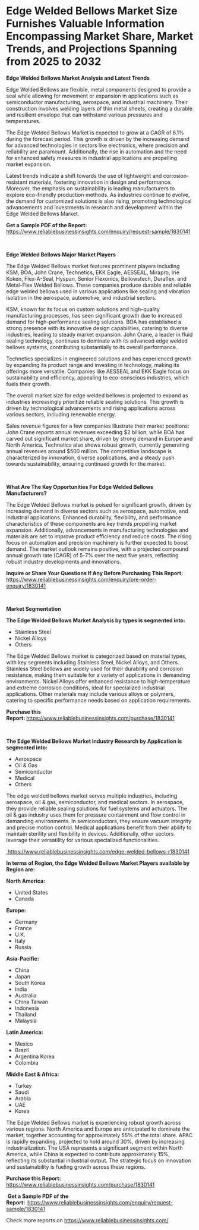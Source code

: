 <p><h1>Edge Welded Bellows Market Size Furnishes Valuable Information Encompassing Market Share, Market Trends, and Projections Spanning from 2025 to 2032</h1></p><p><strong>Edge Welded Bellows Market Analysis and Latest Trends</strong></p>
<p><p>Edge Welded Bellows are flexible, metal components designed to provide a seal while allowing for movement or expansion in applications such as semiconductor manufacturing, aerospace, and industrial machinery. Their construction involves welding layers of thin metal sheets, creating a durable and resilient envelope that can withstand various pressures and temperatures. </p><p>The Edge Welded Bellows Market is expected to grow at a CAGR of 6.1% during the forecast period. This growth is driven by the increasing demand for advanced technologies in sectors like electronics, where precision and reliability are paramount. Additionally, the rise in automation and the need for enhanced safety measures in industrial applications are propelling market expansion.</p><p>Latest trends indicate a shift towards the use of lightweight and corrosion-resistant materials, fostering innovation in design and performance. Moreover, the emphasis on sustainability is leading manufacturers to explore eco-friendly production methods. As industries continue to evolve, the demand for customized solutions is also rising, promoting technological advancements and investments in research and development within the Edge Welded Bellows Market.</p></p>
<p><strong>Get a Sample PDF of the Report:&nbsp;</strong> <a href="https://www.reliablebusinessinsights.com/enquiry/request-sample/1830141?utm_campaign=2534&utm_medium=2&utm_source=Github&utm_content=ia&utm_term=11042025&utm_id=edge-welded-bellows">https://www.reliablebusinessinsights.com/enquiry/request-sample/1830141</a></p>
<p>&nbsp;</p>
<p><strong>Edge Welded Bellows Major Market Players</strong></p>
<p><p>The Edge Welded Bellows market features prominent players including KSM, BOA, John Crane, Technetics, EKK Eagle, AESSEAL, Mirapro, Irie Koken, Flex-A-Seal, Hyspan, Senior Flexonics, Bellowstech, Duraflex, and Metal-Flex Welded Bellows. These companies produce durable and reliable edge welded bellows used in various applications like sealing and vibration isolation in the aerospace, automotive, and industrial sectors.</p><p>KSM, known for its focus on custom solutions and high-quality manufacturing processes, has seen significant growth due to increased demand for high-performance sealing solutions. BOA has established a strong presence with its innovative design capabilities, catering to diverse industries, leading to steady market expansion. John Crane, a leader in fluid sealing technology, continues to dominate with its advanced edge welded bellows systems, contributing substantially to its overall performance.</p><p>Technetics specializes in engineered solutions and has experienced growth by expanding its product range and investing in technology, making its offerings more versatile. Companies like AESSEAL and EKK Eagle focus on sustainability and efficiency, appealing to eco-conscious industries, which fuels their growth.</p><p>The overall market size for edge welded bellows is projected to expand as industries increasingly prioritize reliable sealing solutions. This growth is driven by technological advancements and rising applications across various sectors, including renewable energy. </p><p>Sales revenue figures for a few companies illustrate their market positions: John Crane reports annual revenues exceeding $2 billion, while BOA has carved out significant market share, driven by strong demand in Europe and North America. Technetics also shows robust growth, currently generating annual revenues around $500 million. The competitive landscape is characterized by innovation, diverse applications, and a steady push towards sustainability, ensuring continued growth for the market.</p></p>
<p>&nbsp;</p>
<p><strong>What Are The Key Opportunities For Edge Welded Bellows Manufacturers?</strong></p>
<p><p>The Edge Welded Bellows market is poised for significant growth, driven by increasing demand in diverse sectors such as aerospace, automotive, and industrial applications. Enhanced durability, flexibility, and performance characteristics of these components are key trends propelling market expansion. Additionally, advancements in manufacturing technologies and materials are set to improve product efficiency and reduce costs. The rising focus on automation and precision machinery is further expected to boost demand. The market outlook remains positive, with a projected compound annual growth rate (CAGR) of 5-7% over the next five years, reflecting robust industry developments and innovations.</p></p>
<p><strong>Inquire or Share Your Questions If Any Before Purchasing This Report:</strong> <a href="https://www.reliablebusinessinsights.com/enquiry/pre-order-enquiry/1830141?utm_campaign=2534&utm_medium=2&utm_source=Github&utm_content=ia&utm_term=11042025&utm_id=edge-welded-bellows">https://www.reliablebusinessinsights.com/enquiry/pre-order-enquiry/1830141</a></p>
<p>&nbsp;</p>
<p><strong>Market Segmentation</strong></p>
<p><strong>The Edge Welded Bellows Market Analysis by types is segmented into:</strong></p>
<p><ul><li>Stainless Steel</li><li>Nickel Alloys</li><li>Others</li></ul></p>
<p><p>The Edge Welded Bellows market is categorized based on material types, with key segments including Stainless Steel, Nickel Alloys, and Others. Stainless Steel bellows are widely used for their durability and corrosion resistance, making them suitable for a variety of applications in demanding environments. Nickel Alloys offer enhanced resistance to high-temperature and extreme corrosion conditions, ideal for specialized industrial applications. Other materials may include various alloys or polymers, catering to specific performance needs based on application requirements.</p></p>
<p><strong>Purchase this Report:&nbsp;</strong><a href="https://www.reliablebusinessinsights.com/purchase/1830141?utm_campaign=2534&utm_medium=2&utm_source=Github&utm_content=ia&utm_term=11042025&utm_id=edge-welded-bellows">https://www.reliablebusinessinsights.com/purchase/1830141</a></p>
<p>&nbsp;</p>
<p><strong>The Edge Welded Bellows Market Industry Research by Application is segmented into:</strong></p>
<p><ul><li>Aerospace</li><li>Oil & Gas</li><li>Semiconductor</li><li>Medical</li><li>Others</li></ul></p>
<p><p>The edge welded bellows market serves multiple industries, including aerospace, oil & gas, semiconductor, and medical sectors. In aerospace, they provide reliable sealing solutions for fuel systems and actuators. The oil & gas industry uses them for pressure containment and flow control in demanding environments. In semiconductors, they ensure vacuum integrity and precise motion control. Medical applications benefit from their ability to maintain sterility and flexibility in devices. Additionally, other sectors leverage their versatility for various specialized functionalities.</p></p>
<p><a href="https://www.reliablebusinessinsights.com/edge-welded-bellows-r1830141?utm_campaign=2534&utm_medium=2&utm_source=Github&utm_content=ia&utm_term=11042025&utm_id=edge-welded-bellows">&nbsp;https://www.reliablebusinessinsights.com/edge-welded-bellows-r1830141</a></p>
<p><strong>In terms of Region, the Edge Welded Bellows Market Players available by Region are:</strong></p>
<p>
    <p> <strong> North America: </strong>
        <ul>
            <li>United States</li>
            <li>Canada</li>
        </ul>
        </p> 
    <p> <strong> Europe: </strong>
        <ul>
            <li>Germany</li>
            <li>France</li>
            <li>U.K.</li>
            <li>Italy</li>
            <li>Russia</li>
        </ul>
        </p> 
    <p> <strong> Asia-Pacific: </strong>
        <ul>
            <li>China</li>
            <li>Japan</li>
            <li>South Korea</li>
            <li>India</li>
            <li>Australia</li>
            <li>China Taiwan</li>
            <li>Indonesia</li>
            <li>Thailand</li>
            <li>Malaysia</li>
        </ul>
        </p> 
    <p> <strong> Latin America: </strong>
        <ul>
            <li>Mexico</li>
            <li>Brazil</li>
            <li>Argentina Korea</li>
            <li>Colombia</li>
        </ul>
        </p> 
    <p> <strong> Middle East & Africa: </strong>
        <ul>
            <li>Turkey</li>
            <li>Saudi</li>
            <li>Arabia</li>
            <li>UAE</li>
            <li>Korea</li>
        </ul>
    </p>
    </p>
<p><p>The Edge Welded Bellows market is experiencing robust growth across various regions. North America and Europe are anticipated to dominate the market, together accounting for approximately 55% of the total share. APAC is rapidly expanding, projected to hold around 30%, driven by increasing industrialization. The USA represents a significant segment within North America, while China is expected to contribute approximately 15%, reflecting its substantial industrial output. The strategic focus on innovation and sustainability is fueling growth across these regions.</p></p>
<p><strong>Purchase this Report: </strong><a href="https://www.reliablebusinessinsights.com/purchase/1830141?utm_campaign=2534&utm_medium=2&utm_source=Github&utm_content=ia&utm_term=11042025&utm_id=edge-welded-bellows">https://www.reliablebusinessinsights.com/purchase/1830141</a></p>
<p>&nbsp;<strong>Get a Sample PDF of the Report:&nbsp;&nbsp;</strong><a href="https://www.reliablebusinessinsights.com/enquiry/request-sample/1830141?utm_campaign=2534&utm_medium=2&utm_source=Github&utm_content=ia&utm_term=11042025&utm_id=edge-welded-bellows">https://www.reliablebusinessinsights.com/enquiry/request-sample/1830141</a></p>
<p><strong></strong></p>
<p>Check more reports on <a href="https://www.reliablebusinessinsights.com/?utm_campaign=2534&utm_medium=2&utm_source=Github&utm_content=ia&utm_term=11042025&utm_id=edge-welded-bellows">https://www.reliablebusinessinsights.com/</a></p>